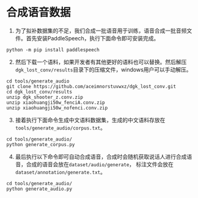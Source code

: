 # 合成语音数据

1. 为了拟补数据集的不足，我们合成一批语音用于训练，语音合成一批音频文件。首先安装PaddleSpeech，执行下面命令即可安装完成。
```shell
python -m pip install paddlespeech
```

2. 然后下载一个语料，如果开发者有其他更好的语料也可以替换。然后解压`dgk_lost_conv/results`目录下的压缩文件，windows用户可以手动解压。
```shell
cd tools/generate_audio
git clone https://github.com/aceimnorstuvwxz/dgk_lost_conv.git
cd dgk_lost_conv/results
unzip dgk_shooter_z.conv.zip
unzip xiaohuangji50w_fenciA.conv.zip
unzip xiaohuangji50w_nofenci.conv.zip
```

3. 接着执行下面命令生成中文语料数据集，生成的中文语料存放在`tools/generate_audio/corpus.txt`。
```shell
cd tools/generate_audio/
python generate_corpus.py
```

4. 最后执行以下命令即可自动合成语音，合成时会随机获取说话人进行合成语音，合成的语音会放在`dataset/audio/generate`， 标注文件会放在`dataset/annotation/generate.txt`。
```shell
cd tools/generate_audio/
python generate_audio.py
```
